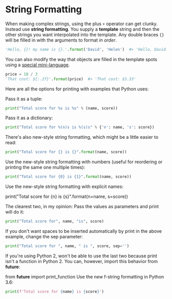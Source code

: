 # String Formatting

When making complex strings, using the plus `+` operator can get clunky.
Instead use **string formatting**.
You supply a **template** string and then the other strings you want interpolated into the template.
Any double braces `{}` will be filled in with the arguments to format _in order_.

```py
'Hello, {}! my name is {}.'.format('David', 'Helen')  #> 'Hello, David! my name is Helen.'
```

You can also modify the way that objects are filled in the template spots using a [special mini-language](https://docs.python.org/3/library/string.html#formatstrings).

```py
price = 10 / 3
'That cost: ${:.2f}'.format(price)  #> 'That cost: $3.33'
```

Here are all the options for printing with examples that Python uses:

Pass it as a tuple:
```py
print("Total score for %s is %s" % (name, score))
```
Pass it as a dictionary:

```py
print("Total score for %(n)s is %(s)s" % {'n': name, 's': score})
```

There's also new-style string formatting, which might be a little easier to read:

```py
print("Total score for {} is {}".format(name, score))
```

Use the new-style string formatting with numbers (useful for reordering or printing the same one multiple times):

```py
print("Total score for {0} is {1}".format(name, score))
```

Use the new-style string formatting with explicit names:

print("Total score for {n} is {s}".format(n=name, s=score))

The clearest two, in my opinion:
Pass the values as parameters and print will do it:

```py
print("Total score for", name, "is", score)
```
If you don't want spaces to be inserted automatically by print in the above example, change the sep parameter:

```py
print("Total score for ", name, " is ", score, sep='')
```

If you're using Python 2, won't be able to use the last two because print isn't a function in Python 2. You can, however, import this behavior from __future__:

from __future__ import print_function
Use the new f-string formatting in Python 3.6:

```py
print(f'Total score for {name} is {score}')
```
